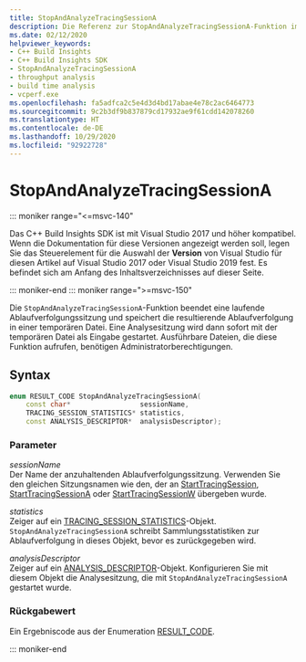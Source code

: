 ```yaml
---
title: StopAndAnalyzeTracingSessionA
description: Die Referenz zur StopAndAnalyzeTracingSessionA-Funktion im C++ Build Insights SDK.
ms.date: 02/12/2020
helpviewer_keywords:
- C++ Build Insights
- C++ Build Insights SDK
- StopAndAnalyzeTracingSessionA
- throughput analysis
- build time analysis
- vcperf.exe
ms.openlocfilehash: fa5adfca2c5e4d3d4bd17abae4e78c2ac6464773
ms.sourcegitcommit: 9c2b3df9b837879cd17932ae9f61cdd142078260
ms.translationtype: HT
ms.contentlocale: de-DE
ms.lasthandoff: 10/29/2020
ms.locfileid: "92922728"
---
```

# <a name="stopandanalyzetracingsessiona"></a>StopAndAnalyzeTracingSessionA

::: moniker range="<=msvc-140"

Das C++ Build Insights SDK ist mit Visual Studio 2017 und höher kompatibel. Wenn die Dokumentation für diese Versionen angezeigt werden soll, legen Sie das Steuerelement für die Auswahl der **Version** von Visual Studio für diesen Artikel auf Visual Studio 2017 oder Visual Studio 2019 fest. Es befindet sich am Anfang des Inhaltsverzeichnisses auf dieser Seite.

::: moniker-end
::: moniker range=">=msvc-150"

Die `StopAndAnalyzeTracingSessionA`-Funktion beendet eine laufende Ablaufverfolgungssitzung und speichert die resultierende Ablaufverfolgung in einer temporären Datei. Eine Analysesitzung wird dann sofort mit der temporären Datei als Eingabe gestartet. Ausführbare Dateien, die diese Funktion aufrufen, benötigen Administratorberechtigungen.

## <a name="syntax"></a>Syntax

```cpp
enum RESULT_CODE StopAndAnalyzeTracingSessionA(
    const char*                 sessionName,
    TRACING_SESSION_STATISTICS* statistics,
    const ANALYSIS_DESCRIPTOR*  analysisDescriptor);
```

### <a name="parameters"></a>Parameter

*sessionName*\
Der Name der anzuhaltenden Ablaufverfolgungssitzung. Verwenden Sie den gleichen Sitzungsnamen wie den, der an [StartTracingSession](start-tracing-session.md), [StartTracingSessionA](start-tracing-session-a.md) oder [StartTracingSessionW](start-tracing-session-w.md) übergeben wurde.

*statistics*\
Zeiger auf ein [TRACING_SESSION_STATISTICS](../other-types/tracing-session-statistics-struct.md)-Objekt. `StopAndAnalyzeTracingSessionA` schreibt Sammlungsstatistiken zur Ablaufverfolgung in dieses Objekt, bevor es zurückgegeben wird.

*analysisDescriptor*\
Zeiger auf ein [ANALYSIS_DESCRIPTOR](../other-types/analysis-descriptor-struct.md)-Objekt. Konfigurieren Sie mit diesem Objekt die Analysesitzung, die mit `StopAndAnalyzeTracingSessionA` gestartet wurde.

### <a name="return-value"></a>Rückgabewert

Ein Ergebniscode aus der Enumeration [RESULT_CODE](../other-types/result-code-enum.md).

::: moniker-end
